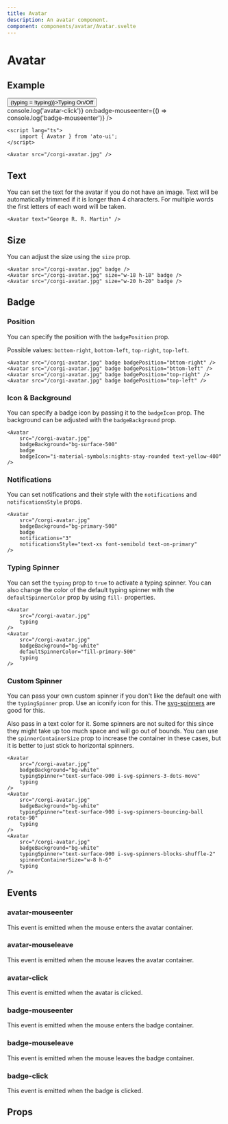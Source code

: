 ```yaml
---
title: Avatar
description: An avatar component.
component: components/avatar/Avatar.svelte
---
```


<script lang="ts">
	import PropsTable from './PropsTable.svelte';
    import docs from '$lib/components/avatar/Avatar.svelte?raw&sveld';
	import Avatar from '$lib/components/avatar/Avatar.svelte';

	let typing = true;
</script>

# Avatar

## Example

<Usage>
	<button
		class="btn-glass-primary mb-4 btn-lg"
		on:click={() => (typing = !typing)}>Typing On/Off</button
	>
	<div class="flex flex-wrap justify-center items-center gap-8">
		<Avatar
			src="/corgi-avatar.jpg"
			rounded="rounded-none"
			badgeBackground="bg-secondary-500"
			border="border-4 border-surface-800 hover:(border-primary-500)"
			badge
		/>
		<Avatar
			src="/corgi-avatar.jpg"
			badge
			badgePosition="bottom-left"
			on:avatar-click={() => console.log('avatar-click')}
			on:badge-mouseenter={() => console.log('badge-mouseenter')}
		/>
		<Avatar text="Ben M." />
		<Avatar text="George R. R. Martin" rounded="rounded-full" badge />
		<Avatar
			src="/corgi-avatar.jpg"
			badge
			rounded="rounded-full"
			badgePosition="bottom-left"
			badgeBackground="bg-success-500"
			notifications="42"
			notificationsStyle="text-xs font-semibold text-on-success"
		/>
		<Avatar src="/corgi-avatar.jpg" badge badgePosition="top-left" />
		<Avatar
			src="/corgi-avatar.jpg"
			badge
			rounded="rounded-full"
			badgePosition="top-right"
			{typing}
		/>
		<Avatar
			src="/corgi-avatar.jpg"
			badge
			badgeBackground="bg-warning-500"
			{typing}
		/>
		<Avatar
			src="/corgi-avatar.jpg"
			rounded="rounded-xl"
			badgeBackground="bg-red-600"
			badge
			badgeIcon="text-gray-300 w-5 h-5 i-material-symbols:horizontal-rule-rounded"
		/>
		<Avatar src="/corgi-avatar.jpg" rounded="rounded-3xl" badgeBackground="bg-yellow-500" badge />
		<Avatar
			src="/corgi-avatar.jpg"
			rounded="rounded-full"
			badgeBackground="bg-surface-500"
			badge
			badgeIcon="i-material-symbols:nights-stay-rounded text-yellow-400"
		/>
		<Avatar
			src="/corgi-avatar.jpg"
			rounded="rounded-full"
			badgeBackground="bg-surface-500"
			badge
			badgeIcon="i-material-symbols:nights-stay-rounded text-yellow-400"
			defaultSpinnerColor="fill-white"
			{typing}
		/>
	</div>
</Usage>

```svelte
<script lang="ts">
	import { Avatar } from 'ato-ui';
</script>

<Avatar src="/corgi-avatar.jpg" />
```

## Text

You can set the text for the avatar if you do not have an image. Text will be automatically trimmed if it is longer than 4 characters. For multiple words the first letters of each word will be taken.

<Usage>
	<Avatar text="George R. R. Martin" />
</Usage>

```svelte
<Avatar text="George R. R. Martin" />
```

## Size

You can adjust the size using the `size` prop.

<Usage>
	<Avatar src="/corgi-avatar.jpg" badge />
	<Avatar src="/corgi-avatar.jpg" size="w-18 h-18" badge />
	<Avatar src="/corgi-avatar.jpg" size="w-20 h-20" badge />
</Usage>

```svelte
<Avatar src="/corgi-avatar.jpg" badge />
<Avatar src="/corgi-avatar.jpg" size="w-18 h-18" badge />
<Avatar src="/corgi-avatar.jpg" size="w-20 h-20" badge />
```

## Badge 

### Position

You can specify the position with the `badgePosition` prop.

Possible values: `bottom-right`, `bottom-left`, `top-right`, `top-left`.

<Usage>
	<Avatar src="/corgi-avatar.jpg" badge badgePosition="bottom-right" />
	<Avatar src="/corgi-avatar.jpg" badge badgePosition="bottom-left" />
	<Avatar src="/corgi-avatar.jpg" badge badgePosition="top-right" />
	<Avatar src="/corgi-avatar.jpg" badge badgePosition="top-left" />
</Usage>

```svelte
<Avatar src="/corgi-avatar.jpg" badge badgePosition="bttom-right" />
<Avatar src="/corgi-avatar.jpg" badge badgePosition="bttom-left" />
<Avatar src="/corgi-avatar.jpg" badge badgePosition="top-right" />
<Avatar src="/corgi-avatar.jpg" badge badgePosition="top-left" />
```


### Icon & Background

You can specify a badge icon by passing it to the `badgeIcon` prop. The background can be adjusted with the `badgeBackground` prop.

<Usage>
	<Avatar
		src="/corgi-avatar.jpg"
		rounded="rounded-full"
		badgeBackground="bg-surface-500"
		badge
		badgeIcon="i-material-symbols:nights-stay-rounded text-yellow-400"
	/>
</Usage>

```svelte
<Avatar
	src="/corgi-avatar.jpg"
	badgeBackground="bg-surface-500"
	badge
	badgeIcon="i-material-symbols:nights-stay-rounded text-yellow-400"
/>
```

### Notifications

You can set notifications and their style with the `notifications` and `notificationsStyle` props.

<Usage>
	<Avatar
		src="/corgi-avatar.jpg"
		badgeBackground="bg-primary-500"
		badge
		notifications="3"
		notificationsStyle="text-xs font-semibold text-on-primary"
	/>
</Usage>

```svelte
<Avatar
	src="/corgi-avatar.jpg"
	badgeBackground="bg-primary-500"
	badge
	notifications="3"
	notificationsStyle="text-xs font-semibold text-on-primary"
/>
```

### Typing Spinner

You can set the `typing` prop to `true` to activate a typing spinner. You can also change the color of the default typing spinner with the `defaultSpinnerColor` prop by using `fill-` properties.

<Usage>
	<Avatar
		src="/corgi-avatar.jpg"
		typing
	/>
	<Avatar
		src="/corgi-avatar.jpg"
		badgeBackground="bg-white"
		defaultSpinnerColor="fill-primary-500"
		typing
	/>
</Usage>

```svelte
<Avatar
	src="/corgi-avatar.jpg"
	typing
/>
<Avatar
	src="/corgi-avatar.jpg"
	badgeBackground="bg-white"
	defaultSpinnerColor="fill-primary-500"
	typing
/>
```

### Custom Spinner

You can pass your own custom spinner if you don't like the default one with the `typingSpinner` prop. Use an iconify icon for this. The [svg-spinners](https://icones.js.org/collection/svg-spinners) are good for this.

Also pass in a text color for it. Some spinners are not suited for this since they might take up too much space and will go out of bounds. You can use the `spinnerContainerSize` prop to increase the container in these cases, but it is better to just stick to horizontal spinners.

<Usage>
	<Avatar
		src="/corgi-avatar.jpg"
		badgeBackground="bg-white"
		typingSpinner="text-surface-900 i-svg-spinners-3-dots-move"
		typing
	/>
	<Avatar
		src="/corgi-avatar.jpg"
		badgeBackground="bg-white"
		typingSpinner="text-surface-900 i-svg-spinners-bouncing-ball rotate-90"
		typing
	/>
	<Avatar
		src="/corgi-avatar.jpg"
		badgeBackground="bg-white"
		typingSpinner="text-surface-900 i-svg-spinners-blocks-shuffle-2"
		spinnerContainerSize="w-8 h-6"
		typing
	/>
</Usage>

```svelte
<Avatar
	src="/corgi-avatar.jpg"
	badgeBackground="bg-white"
	typingSpinner="text-surface-900 i-svg-spinners-3-dots-move"
	typing
/>
<Avatar
	src="/corgi-avatar.jpg"
	badgeBackground="bg-white"
	typingSpinner="text-surface-900 i-svg-spinners-bouncing-ball rotate-90"
	typing
/>
<Avatar
	src="/corgi-avatar.jpg"
	badgeBackground="bg-white"
	typingSpinner="text-surface-900 i-svg-spinners-blocks-shuffle-2"
	spinnerContainerSize="w-8 h-6"
	typing
/>
```

## Events

### avatar-mouseenter

This event is emitted when the mouse enters the avatar container.

### avatar-mouseleave

This event is emitted when the mouse leaves the avatar container.

### avatar-click

This event is emitted when the avatar is clicked.

### badge-mouseenter

This event is emitted when the mouse enters the badge container.

### badge-mouseleave

This event is emitted when the mouse leaves the badge container.

### badge-click

This event is emitted when the badge is clicked.


## Props

<PropsTable props={docs.props} />